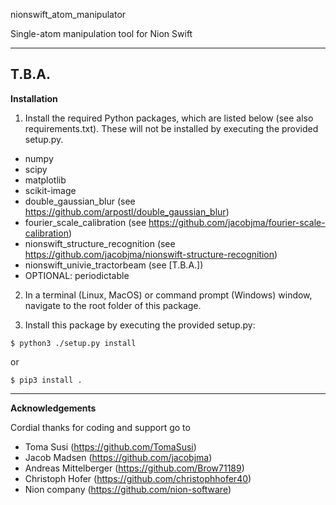 nionswift_atom_manipulator

Single-atom manipulation tool for Nion Swift

-----
T.B.A.
-----

**Installation**

1) Install the required Python packages, which are listed below (see also requirements.txt). These will not be installed by executing the provided setup.py.
- numpy
- scipy
- matplotlib
- scikit-image
- double_gaussian_blur (see https://github.com/arpostl/double_gaussian_blur)
- fourier_scale_calibration (see https://github.com/jacobjma/fourier-scale-calibration)
- nionswift_structure_recognition (see https://github.com/jacobjma/nionswift-structure-recognition)
- nionswift_univie_tractorbeam (see [T.B.A.])
- OPTIONAL: periodictable

2) In a terminal (Linux, MacOS) or command prompt (Windows) window, navigate to the root folder of this package.

3) Install this package by executing the provided setup.py:
```
$ python3 ./setup.py install
```
or
```
$ pip3 install .
```

-----

**Acknowledgements**

Cordial thanks for coding and support go to
- Toma Susi (https://github.com/TomaSusi)
- Jacob Madsen (https://github.com/jacobjma)
- Andreas Mittelberger (https://github.com/Brow71189)
- Christoph Hofer (https://github.com/christophhofer40)
- Nion company (https://github.com/nion-software)
